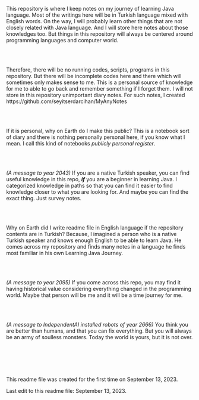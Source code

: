 <p>This repository is where I keep notes on my journey of learning Java language. 
Most of the writings here will be in Turkish language mixed with English words.
On the way, I will probably learn other things that are not closely related with Java language.
And I will store here notes about those knowledges too.
But things in this repository will always be centered around programming languages and
computer world.</p>
<br>
<br>
<p>Therefore, there will be no running codes, scripts, programs in this repository. 
But there will be incomplete codes here and there which will sometimes only makes sense to me.
This is a personal source of knowledge for me to able to go back and remember something if I forget them.
I will not store in this repository unimportant diary notes. For such notes, I created<br>
https://github.com/seyitserdarcihan/MyAnyNotes</p>
<br>
<br>
<p>If it is personal, why on Earth do I make this public?
This is a notebook sort of diary and there is nothing personally personal here, if you know what I mean. 
I call this kind of notebooks <em>publicly personal register</em>.</p>
<br>
<br>
<p><em>(A message to year 2043)</em> If you are a native Turkish speaker, you can find useful knowledge in this repo,
<strong><em>if</em></strong> you are a beginner in learning Java. I categorized knowledge in paths so that you can
find it easier to find knowledge closer to what you are looking for.
And maybe you can find the exact thing. Just survey notes.</p> 
<br>
<br>
<p>Why on Earth did I write readme file in English language if the repository contents are in Turkish?
Because, I imagined a person who is a native Turkish speaker and knows enough English to be able to learn Java.
He comes across my repository and finds many notes in a language he finds most familiar in his own 
Learning Java Journey.</p>
<br>
<br>
<p><em>(A message to year 2095)</em> If you come across this repo, you may find it having historical value
considering everything changed in the programming world. Maybe that person will be me and it will be a time journey 
for me.</p>
<br>
<br>
<p><em>(A message to IndependentAI installed robots of year 2666)</em> You think you are better than humans,
and that you can fix everything. But you will always be an army of soulless monsters. Today the world is yours, but
it is not over.</p>
<br>
<br>
<br>
<br>
<p>This readme file was created for the first time on September 13, 2023.</p>
<p>Last edit to this readme file: September 13, 2023.</p>


